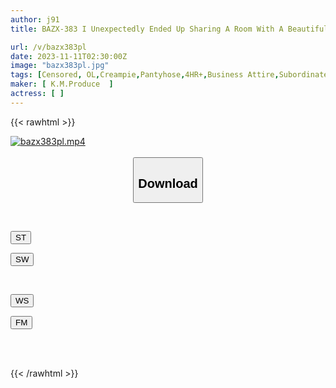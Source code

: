 ```yaml
---
author: j91
title: BAZX-383 I Unexpectedly Ended Up Sharing A Room With A Beautiful Drunk Female Employee At A Hotel... 4 Hours 01

url: /v/bazx383pl
date: 2023-11-11T02:30:00Z
image: "bazx383pl.jpg"
tags: [Censored, OL,Creampie,Pantyhose,4HR+,Business Attire,Subordinates - Colleagues	]
maker: [ K.M.Produce  ]
actress: [ ]
---
```



{{< rawhtml >}}

<div class="video" data-videoid="ybov6jRAgzF1Gxo">
    <a href="javascript:;">
        <img src="https://my.j91.asia/v/bazx383pl/bazx383pl.jpg" width="WIDTH" height="HEIGHT" alt="bazx383pl.mp4" loading="lazy">
    </a>
</div>

<script type="text/javascript" src="https://j91.asia/asset/on-demand-st.js"></script>

<br>
  <link rel="stylesheet" href="https://j91.asia/asset/bs5.css">
  
  <center>
  <button class="btn btn-primary" type="button" data-bs-toggle="collapse" data-bs-target=".multi-collapse" aria-expanded="false" aria-controls="multiCollapseExample1 multiCollapseExample2"><h2>Download</h2></button></center>
</p>
<div class="row">
  <div class="col">
    <div class="collapse multi-collapse" id="multiCollapseExample1">
      <div class="card card-body">
	      	      <br>
<div class="buttons">  
<p><a href="https://streamtape.to/v/ybov6jRAgzF1Gxo" target="_blank"><button class="btn-hover color-3"><i class="fa fa-download"></i> ST</button></a></p>
<p><a href="https://sfastwish.com/x737manfldul" target="_blank"><button class="btn-hover color-2"><i class="fa fa-download"></i> SW</button></a></p></div>
    </div>
  </div>
</div>
  <div class="col">
    <div class="collapse multi-collapse" id="multiCollapseExample2">
      <div class="card card-body">
	      <br>
<div class="buttons">
<p><a href="javascript:;" target="_blank"><button class="btn-hover color-9"><i class="fa fa-download"></i> WS</button></a></p>
<p><a href="https://filemoon.sx/d/mh8qos47eqtf" target="_blank"><button class="btn-hover color-8"><i class="fa fa-download"></i> FM</button></a></p></div>
<br><br>
      </div>
    </div>
  </div>
</div>

{{< /rawhtml >}}
